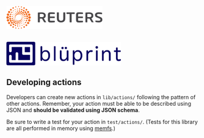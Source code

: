 ![Reuters](../badge.svg)

<br />
<img src="../logo.svg" width="300" alt="bluprint logo" />
<br />

## Developing actions

Developers can create new actions in `lib/actions/` following the pattern of other actions. Remember, your action must be able to be described using JSON and **should be validated using JSON schema**.

Be sure to write a test for your action in `test/actions/`. (Tests for this library are all performed in memory using [memfs](https://www.npmjs.com/package/memfs).)
